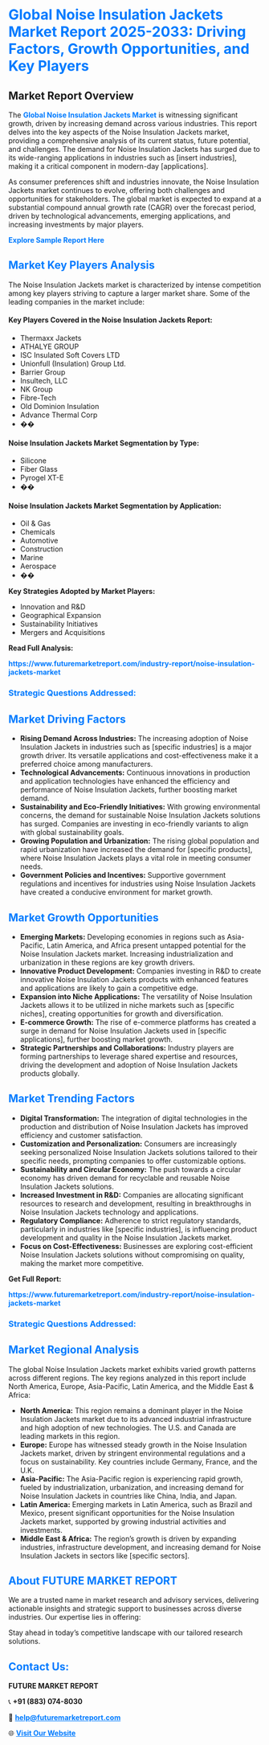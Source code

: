 <h1 style="color: #007BFF;">Global Noise Insulation Jackets Market Report 2025-2033: Driving Factors, Growth Opportunities, and Key Players</h1>

<section id="overview">
<h2>Market Report Overview</h2>
<p>The <a href="https://www.futuremarketreport.com/industry-report/noise-insulation-jackets-market" style="color: #007BFF; text-decoration: none;"><strong>Global Noise Insulation Jackets Market</strong></a> is witnessing significant growth, driven by increasing demand across various industries. This report delves into the key aspects of the Noise Insulation Jackets market, providing a comprehensive analysis of its current status, future potential, and challenges. The demand for Noise Insulation Jackets has surged due to its wide-ranging applications in industries such as [insert industries], making it a critical component in modern-day [applications].</p>
<p>As consumer preferences shift and industries innovate, the Noise Insulation Jackets market continues to evolve, offering both challenges and opportunities for stakeholders. The global market is expected to expand at a substantial compound annual growth rate (CAGR) over the forecast period, driven by technological advancements, emerging applications, and increasing investments by major players.</p>
</section>

<section id="overview">
<p><a href="https://www.futuremarketreport.com/request-sample/reportId=118303" style="color: #007BFF; text-decoration: none;"><strong>Explore Sample Report Here</strong></a></p>
</section>

<section id="key-players">
<h2 style="color: #007BFF;">Market Key Players Analysis</h2>
<p>The Noise Insulation Jackets market is characterized by intense competition among key players striving to capture a larger market share. Some of the leading companies in the market include:</p>
<h4>Key Players Covered in the Noise Insulation Jackets Report:</h4>
<ul><li>Thermaxx Jackets</li><li>ATHALYE GROUP</li><li>ISC Insulated Soft Covers LTD</li><li>Unionfull (Insulation) Group Ltd.</li><li>Barrier Group</li><li>Insultech, LLC</li><li>NK Group</li><li>Fibre-Tech</li><li>Old Dominion Insulation</li><li>Advance Thermal Corp</li><li>��</li></ul>
<h4>Noise Insulation Jackets Market Segmentation by Type:</h4>
<ul><li>Silicone</li><li>Fiber Glass</li><li>Pyrogel XT-E</li><li>��</li></ul>

<h4>Noise Insulation Jackets Market Segmentation by Application:</h4>
<ul><li>Oil &amp; Gas</li><li>Chemicals</li><li>Automotive</li><li>Construction</li><li>Marine</li><li>Aerospace</li><li>��</li></ul>
<p><strong>Key Strategies Adopted by Market Players:</strong></p>
<ul>
<li>Innovation and R&D</li>
<li>Geographical Expansion</li>
<li>Sustainability Initiatives</li>
<li>Mergers and Acquisitions</li>
</ul>
</section>

<section>
<p><strong>Read Full Analysis: </strong></p><a href="https://www.futuremarketreport.com/industry-report/noise-insulation-jackets-market" style="color: #007BFF; text-decoration: none;"><strong>https://www.futuremarketreport.com/industry-report/noise-insulation-jackets-market</strong></a>
<h3 style="color: #007BFF;">Strategic Questions Addressed:</h3>
</section>

<section id="driving-factors">
<h2 style="color: #007BFF;">Market Driving Factors</h2>
<ul>
<li><strong>Rising Demand Across Industries:</strong> The increasing adoption of Noise Insulation Jackets in industries such as [specific industries] is a major growth driver. Its versatile applications and cost-effectiveness make it a preferred choice among manufacturers.</li>
<li><strong>Technological Advancements:</strong> Continuous innovations in production and application technologies have enhanced the efficiency and performance of Noise Insulation Jackets, further boosting market demand.</li>
<li><strong>Sustainability and Eco-Friendly Initiatives:</strong> With growing environmental concerns, the demand for sustainable Noise Insulation Jackets solutions has surged. Companies are investing in eco-friendly variants to align with global sustainability goals.</li>
<li><strong>Growing Population and Urbanization:</strong> The rising global population and rapid urbanization have increased the demand for [specific products], where Noise Insulation Jackets plays a vital role in meeting consumer needs.</li>
<li><strong>Government Policies and Incentives:</strong> Supportive government regulations and incentives for industries using Noise Insulation Jackets have created a conducive environment for market growth.</li>
</ul>
</section>

<section id="growth-opportunities">
<h2 style="color: #007BFF;">Market Growth Opportunities</h2>
<ul>
<li><strong>Emerging Markets:</strong> Developing economies in regions such as Asia-Pacific, Latin America, and Africa present untapped potential for the Noise Insulation Jackets market. Increasing industrialization and urbanization in these regions are key growth drivers.</li>
<li><strong>Innovative Product Development:</strong> Companies investing in R&D to create innovative Noise Insulation Jackets products with enhanced features and applications are likely to gain a competitive edge.</li>
<li><strong>Expansion into Niche Applications:</strong> The versatility of Noise Insulation Jackets allows it to be utilized in niche markets such as [specific niches], creating opportunities for growth and diversification.</li>
<li><strong>E-commerce Growth:</strong> The rise of e-commerce platforms has created a surge in demand for Noise Insulation Jackets used in [specific applications], further boosting market growth.</li>
<li><strong>Strategic Partnerships and Collaborations:</strong> Industry players are forming partnerships to leverage shared expertise and resources, driving the development and adoption of Noise Insulation Jackets products globally.</li>
</ul>
</section>

<section id="trending-factors">
<h2 style="color: #007BFF;">Market Trending Factors</h2>
<ul>
<li><strong>Digital Transformation:</strong> The integration of digital technologies in the production and distribution of Noise Insulation Jackets has improved efficiency and customer satisfaction.</li>
<li><strong>Customization and Personalization:</strong> Consumers are increasingly seeking personalized Noise Insulation Jackets solutions tailored to their specific needs, prompting companies to offer customizable options.</li>
<li><strong>Sustainability and Circular Economy:</strong> The push towards a circular economy has driven demand for recyclable and reusable Noise Insulation Jackets solutions.</li>
<li><strong>Increased Investment in R&D:</strong> Companies are allocating significant resources to research and development, resulting in breakthroughs in Noise Insulation Jackets technology and applications.</li>
<li><strong>Regulatory Compliance:</strong> Adherence to strict regulatory standards, particularly in industries like [specific industries], is influencing product development and quality in the Noise Insulation Jackets market.</li>
<li><strong>Focus on Cost-Effectiveness:</strong> Businesses are exploring cost-efficient Noise Insulation Jackets solutions without compromising on quality, making the market more competitive.</li>
</ul>
</section>

<section>
<p><strong>Get Full Report: </strong></p><a href="https://www.futuremarketreport.com/industry-report/noise-insulation-jackets-market" style="color: #007BFF; text-decoration: none;"><strong>https://www.futuremarketreport.com/industry-report/noise-insulation-jackets-market</strong></a>
<h3 style="color: #007BFF;">Strategic Questions Addressed:</h3>
</section>


<section id="regional-analysis">
<h2 style="color: #007BFF;">Market Regional Analysis</h2>
<p>The global Noise Insulation Jackets market exhibits varied growth patterns across different regions. The key regions analyzed in this report include North America, Europe, Asia-Pacific, Latin America, and the Middle East & Africa:</p>
<ul>
<li><strong>North America:</strong> This region remains a dominant player in the Noise Insulation Jackets market due to its advanced industrial infrastructure and high adoption of new technologies. The U.S. and Canada are leading markets in this region.</li>
<li><strong>Europe:</strong> Europe has witnessed steady growth in the Noise Insulation Jackets market, driven by stringent environmental regulations and a focus on sustainability. Key countries include Germany, France, and the U.K.</li>
<li><strong>Asia-Pacific:</strong> The Asia-Pacific region is experiencing rapid growth, fueled by industrialization, urbanization, and increasing demand for Noise Insulation Jackets in countries like China, India, and Japan.</li>
<li><strong>Latin America:</strong> Emerging markets in Latin America, such as Brazil and Mexico, present significant opportunities for the Noise Insulation Jackets market, supported by growing industrial activities and investments.</li>
<li><strong>Middle East & Africa:</strong> The region’s growth is driven by expanding industries, infrastructure development, and increasing demand for Noise Insulation Jackets in sectors like [specific sectors].</li>
</ul>
</section>

<footer>
<h2 style="color: #007BFF;">About FUTURE MARKET REPORT</h2>
<p>We are a trusted name in market research and advisory services, delivering actionable insights and strategic support to businesses across diverse industries. Our expertise lies in offering:</p>

<p>Stay ahead in today’s competitive landscape with our tailored research solutions.</p>

<h2 style="color: #007BFF;">Contact Us:</h2>
<p><strong>FUTURE MARKET REPORT</strong></p>
<p>📞 <strong>+91 (883) 074-8030</strong></p>
<p>📧 <strong><a href="mailto:help@futuremarketreport.com" style="color: #007BFF;">help@futuremarketreport.com</a></strong></p>
<p>🌐 <strong><a href="https://www.futuremarketreport.com/" style="color: #007BFF;">Visit Our Website</a></strong></p>
</footer>